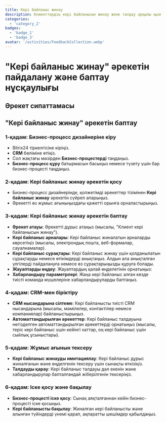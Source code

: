 ```yaml
---
title: Кері байланыс жинау
description: Клиенттердің кері байланысын жинау және талдау арқылы қызметтерді жақсарту
categories: 
  - 'category_2'
badges: 
  - 'badge_1'
  - 'badge_3'
avatar: '/activities/FeedbackCollection.webp'
---
```


# "Кері байланыс жинау" әрекетін пайдалану және баптау нұсқаулығы

## Әрекет сипаттамасы

## **"Кері байланыс жинау" әрекетін баптау**

### 1-қадам: Бизнес-процесс дизайнеріне кіру
- Bitrix24 тіркелгісіне кіріңіз.
- **CRM** бөліміне өтіңіз.
- Сол жақтағы мәзірден **Бизнес-процестерді** таңдаңыз.
- **Бизнес-процесс құру** батырмасын басыңыз немесе түзету үшін бар бизнес-процесті таңдаңыз.

### 2-қадам: Кері байланыс жинау әрекетін қосу
- Бизнес-процесс дизайнерінде, қолжетімді әрекеттер тізімінен **Кері байланыс жинау** әрекетін сүйреп апарыңыз.
- Әрекетті өз жұмыс ағыныңыздағы қажетті орынға орналастырыңыз.

### 3-қадам: Кері байланыс жинау әрекетін баптау
- **Әрекет атауы**: Әрекетті дұрыс атаңыз (мысалы, "Клиент кері байланысын жинау").
- **Кері байланыс арналары**: Кері байланыс жиналатын арналарды көрсетіңіз (мысалы, электрондық пошта, веб-формалар, сауалнамалар).
- **Кері байланыс сұрақтары**: Кері байланыс жинау үшін қолданылатын сұрақтарды немесе өтінімдерді анықтаңыз. Алдын ала анықталған үлгілерді пайдалануға немесе өз сұрақтарыңызды құруға болады.
- **Жауаптарды өңдеу**: Жауаптардың қалай өңделетінін орнатыңыз:
- **Хабарландыру параметрлері**: Жаңа кері байланыс алған кезде тиісті команда мүшелеріне хабарландыруларды баптаңыз.

### 4-қадам: CRM-мен біріктіру
- **CRM нысандарына сілтеме**: Кері байланысты тиісті CRM нысандарына (мысалы, мәмілелер, контактілер немесе компаниялар) байланыстырыңыз.
- **Автоматтандырылған әрекеттер**: Кері байланыс талдауына негізделген автоматтандырылған әрекеттерді орнатыңыз (мысалы, теріс кері байланыс үшін кейінгі хаттар, оң кері байланыс үшін сыйлық ұсыныстары).

### 5-қадам: Жұмыс ағынын тексеру
- **Кері байланыс жинауды имитациялау**: Кері байланыс дұрыс жиналғанын және өңделгенін тексеру үшін сынақты өткізіңіз.
- **Талдауды қарау**: Кері байланыс талдауы дәл екенін және хабарландырулар бапталғандай жіберілгенін тексеріңіз.

### 6-қадам: Іске қосу және бақылау
- **Бизнес-процесті іске қосу**: Сынақ аяқталғаннан кейін бизнес-процесті іске қосыңыз.
- **Кері байланысты бақылау**: Жиналған кері байланысты және алынған түйіндерді үнемі қарап, ақпаратты шешімдер қабылдаңыз.